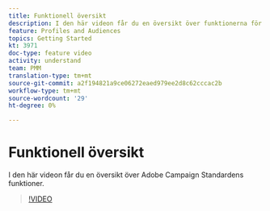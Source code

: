 ```yaml
---
title: Funktionell översikt
description: I den här videon får du en översikt över funktionerna för Adobe Campaign Standard (ACS).
feature: Profiles and Audiences
topics: Getting Started
kt: 3971
doc-type: feature video
activity: understand
team: PMM
translation-type: tm+mt
source-git-commit: a2f194821a9ce06272eaed979ee2d8c62cccac2b
workflow-type: tm+mt
source-wordcount: '29'
ht-degree: 0%

---
```



# Funktionell översikt

I den här videon får du en översikt över Adobe Campaign Standardens funktioner.

>[!VIDEO](https://video.tv.adobe.com/v/29430?quality=12)
